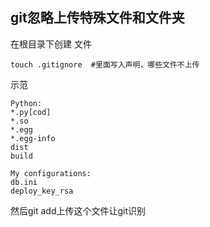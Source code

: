 ## git忽略上传特殊文件和文件夹

在根目录下创建 文件 

```
touch .gitignore  #里面写入声明，哪些文件不上传
```

示范

```
Python:
*.py[cod]
*.so
*.egg
*.egg-info
dist
build

My configurations:
db.ini
deploy_key_rsa
```

然后git add上传这个文件让git识别